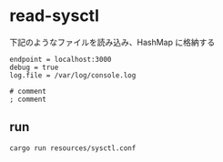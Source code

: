 # read-sysctl

下記のようなファイルを読み込み、HashMap に格納する

```
endpoint = localhost:3000
debug = true
log.file = /var/log/console.log

# comment
; comment
```

## run

```bash
cargo run resources/sysctl.conf
```
